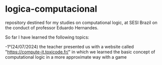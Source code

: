 # logica-computacional
repository destined for my studies on computational logic, at SESI Brazil on the conduct of professor Eduardo Hernandes.

So far I have learned the following topics:
  
  -1°(24/07/2024) the teacher presented us with a website called "https://compute-it.toxicode.fr/" in which we learned the basic concept of computational logic in a more approximate way with a game
